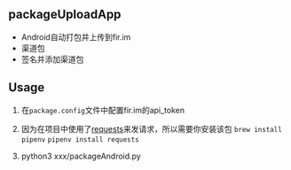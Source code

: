 ## packageUploadApp

- Android自动打包并上传到fir.im
- 渠道包
- 签名并添加渠道包

## Usage
1. 在`package.config`文件中配置fir.im的api_token

2. 因为在项目中使用了[requests](https://github.com/requests/requests)来发请求，所以需要你安装该包
`brew install pipenv`
`pipenv install requests`

3. python3 xxx/packageAndroid.py
